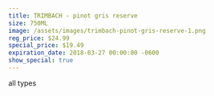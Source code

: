 ```yaml
---
title: TRIMBACH - pinot gris reserve
size: 750ML
image: /assets/images/trimbach-pinot-gris-reserve-1.png
reg_price: $24.99
special_price: $19.49
expiration_date: 2018-03-27 00:00:00 -0600
show_special: true
---
```


all types